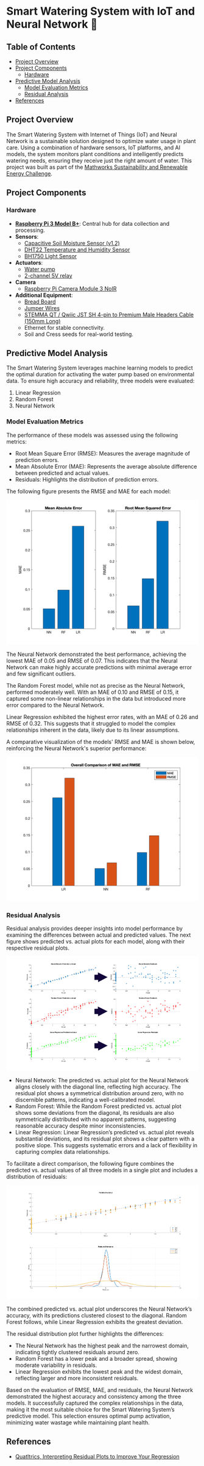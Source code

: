 # Smart Watering System with IoT and Neural Network 🌱

## Table of Contents
- [Project Overview](#project-overview)
- [Project Components](#project-components)
  - [Hardware](#hardware)
- [Predictive Model Analysis](#predictive-model-analysis)
  - [Model Evaluation Metrics](#model-evaluation-metrics)
  - [Residual Analysis](#residual-analysis)
- [References](#references)

## **Project Overview**  
The Smart Watering System with Internet of Things (IoT) and Neural Network is a sustainable solution designed to optimize water usage in plant care. Using a combination of hardware sensors, IoT platforms, and AI models, the system monitors plant conditions and intelligently predicts watering needs, ensuring they receive just the right amount of water. This project was built as part of the [Mathworks Sustainability and Renewable Energy Challenge](https://uk.mathworks.com/academia/students/competitions/student-challenge/sustainability-and-renewable-energy-challenge.html).  

## **Project Components**  

### **Hardware**  
- [**Raspberry Pi 3 Model B+**](https://www.raspberrypi.com/products/raspberry-pi-3-model-b-plus/): Central hub for data collection and processing.  
- **Sensors**:  
  - [Capacitive Soil Moisture Sensor (v1.2)](https://www.amazon.co.uk/dp/B0814HXWVV/ref=pe_27063361_487055811_TE_dp_2?th=1) 
  - [DHT22 Temperature and Humidity Sensor](https://thepihut.com/products/dht22-temperature-humidity-sensor-extras)
  - [BH1750 Light Sensor](https://thepihut.com/products/adafruit-bh1750-light-sensor-stemma-qt-qwiic)
- **Actuators**:
  - [Water pump](https://www.amazon.co.uk/dp/B0814HXWVV/ref=pe_27063361_487055811_TE_dp_2?th=1)
  - [2-channel 5V relay](https://thepihut.com/products/2-channel-relay-breakout-5v)
- **Camera**
  - [Raspberry Pi Camera Module 3 NoIR](https://thepihut.com/products/raspberry-pi-camera-module-3-noir)
- **Additional Equipment**:
  - [Bread Board](https://www.amazon.co.uk/dp/B0B5TCKTQH/ref=pe_27063361_487055811_TE_dp_1)
  - [Jumper Wires](https://www.amazon.co.uk/dp/B0B5TCKTQH/ref=pe_27063361_487055811_TE_dp_1)
  - [STEMMA QT / Qwiic JST SH 4-pin to Premium Male Headers Cable (150mm Long)](https://thepihut.com/products/stemma-qt-qwiic-jst-sh-4-pin-to-premium-male-headers-cable)
  - Ethernet for stable connectivity.  
  - Soil and Cress seeds for real-world testing.
 
## **Predictive Model Analysis**
The Smart Watering System leverages machine learning models to predict the optimal duration for activating the water pump based on environmental data. To ensure high accuracy and reliability, three models were evaluated:
1. Linear Regression
2. Random Forest
3. Neural Network

### **Model Evaluation Metrics**

The performance of these models was assessed using the following metrics:
- Root Mean Square Error (RMSE): Measures the average magnitude of prediction errors.
- Mean Absolute Error (MAE): Represents the average absolute difference between predicted and actual values.
- Residuals: Highlights the distribution of prediction errors.

The following figure presents the RMSE and MAE for each model:

![alt text](https://github.com/Gonzaleski/Smart-Watering-System/blob/main/results/plots/MAE_RMSE.png)

The Neural Network demonstrated the best performance, achieving the lowest MAE of 0.05 and RMSE of 0.07. This indicates that the Neural Network can make highly accurate predictions with minimal average error and few significant outliers.

The Random Forest model, while not as precise as the Neural Network, performed moderately well. With an MAE of 0.10 and RMSE of 0.15, it captured some non-linear relationships in the data but introduced more error compared to the Neural Network.

Linear Regression exhibited the highest error rates, with an MAE of 0.26 and RMSE of 0.32. This suggests that it struggled to model the complex relationships inherent in the data, likely due to its linear assumptions.

A comparative visualization of the models' RMSE and MAE is shown below, reinforcing the Neural Network's superior performance:

![alt text](https://github.com/Gonzaleski/Smart-Watering-System/blob/main/results/plots/MAE_RMSE_comparison.png)

### **Residual Analysis**
Residual analysis provides deeper insights into model performance by examining the differences between actual and predicted values. The next figure shows predicted vs. actual plots for each model, along with their respective residual plots.

![alt text](https://github.com/Gonzaleski/Smart-Watering-System/blob/main/results/plots/residuals.png)

- Neural Network: The predicted vs. actual plot for the Neural Network aligns closely with the diagonal line, reflecting high accuracy. The residual plot shows a symmetrical distribution around zero, with no discernible patterns, indicating a well-calibrated model.
- Random Forest: While the Random Forest predicted vs. actual plot shows some deviations from the diagonal, its residuals are also symmetrically distributed with no apparent patterns, suggesting reasonable accuracy despite minor inconsistencies.
- Linear Regression: Linear Regression’s predicted vs. actual plot reveals substantial deviations, and its residual plot shows a clear pattern with a positive slope. This suggests systematic errors and a lack of flexibility in capturing complex data relationships.

To facilitate a direct comparison, the following figure combines the predicted vs. actual values of all three models in a single plot and includes a distribution of residuals:

![alt text](https://github.com/Gonzaleski/Smart-Watering-System/blob/main/results/plots/residual_distribution.png)

The combined predicted vs. actual plot underscores the Neural Network’s accuracy, with its predictions clustered closest to the diagonal. Random Forest follows, while Linear Regression exhibits the greatest deviation.

The residual distribution plot further highlights the differences:

- The Neural Network has the highest peak and the narrowest domain, indicating tightly clustered residuals around zero.
- Random Forest has a lower peak and a broader spread, showing moderate variability in residuals.
- Linear Regression exhibits the lowest peak and the widest domain, reflecting larger and more inconsistent residuals.

Based on the evaluation of RMSE, MAE, and residuals, the Neural Network demonstrated the highest accuracy and consistency among the three models. It successfully captured the complex relationships in the data, making it the most suitable choice for the Smart Watering System’s predictive model. This selection ensures optimal pump activation, minimizing water wastage while maintaining plant health.

## **References**
- [Quatltrics, Interpreting Residual Plots to Improve Your Regression](https://www.qualtrics.com/support/stats-iq/analyses/regression-guides/interpreting-residual-plots-improve-regression/)

